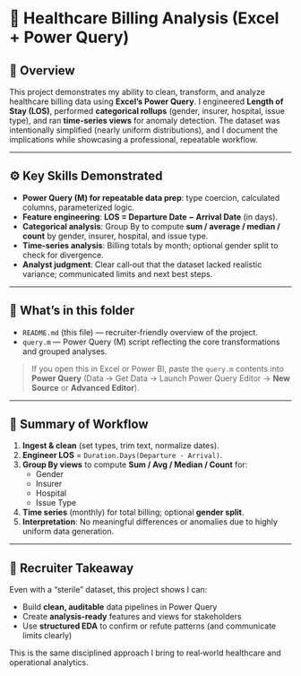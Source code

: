 # 🏥 Healthcare Billing Analysis (Excel + Power Query)

## 📌 Overview
This project demonstrates my ability to clean, transform, and analyze healthcare billing data using **Excel’s Power Query**. I engineered **Length of Stay (LOS)**, performed **categorical rollups** (gender, insurer, hospital, issue type), and ran **time‑series views** for anomaly detection. The dataset was intentionally simplified (nearly uniform distributions), and I document the implications while showcasing a professional, repeatable workflow.

---

## ⚙️ Key Skills Demonstrated
- **Power Query (M) for repeatable data prep**: type coercion, calculated columns, parameterized logic.
- **Feature engineering**: **LOS = Departure Date − Arrival Date** (in days).
- **Categorical analysis**: Group By to compute **sum / average / median / count** by gender, insurer, hospital, and issue type.
- **Time‑series analysis**: Billing totals by month; optional gender split to check for divergence.
- **Analyst judgment**: Clear call‑out that the dataset lacked realistic variance; communicated limits and next best steps.

---

## 🧭 What’s in this folder
- `README.md` (this file) — recruiter‑friendly overview of the project.
- `query.m` — Power Query (M) script reflecting the core transformations and grouped analyses.

> If you open this in Excel or Power BI, paste the `query.m` contents into **Power Query** (Data → Get Data → Launch Power Query Editor → **New Source** or **Advanced Editor**).

---

## 🧪 Summary of Workflow
1) **Ingest & clean** (set types, trim text, normalize dates).  
2) **Engineer LOS** = `Duration.Days(Departure - Arrival)`.  
3) **Group By views** to compute **Sum / Avg / Median / Count** for:
   - Gender
   - Insurer
   - Hospital
   - Issue Type
4) **Time series** (monthly) for total billing; optional **gender split**.  
5) **Interpretation**: No meaningful differences or anomalies due to highly uniform data generation.

---

## 📣 Recruiter Takeaway
Even with a “sterile” dataset, this project shows I can:
- Build **clean, auditable** data pipelines in Power Query
- Create **analysis‑ready** features and views for stakeholders
- Use **structured EDA** to confirm or refute patterns (and communicate limits clearly)

This is the same disciplined approach I bring to real‑world healthcare and operational analytics.
